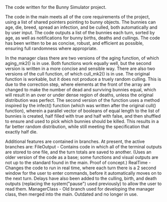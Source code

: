 The code written for the Bunny Simulator project.

The code in the main meets all of the core requirements of the project, using a list of shared pointers pointing to bunny objects.
The bunnies can age, die, breed, spread an infection, and be culled, both automatically and by user input.
The code outputs a list of the bunnies each turn, sorted by age, as well as notifications for bunny births, deaths and cullings.
The code has been written to be as concise, robust, and efficient as possible, ensuring full randomness where appropriate.

In the manager class there are two versions of the aging function, of which aging_mk2() is in use. Both functions work equally well, but the second version is written in a more concise and sensible way.
There are also two versions of the cull function, of which cull_mk2() is in use. The original function is workable, but it does not produce a truely random culling. This is due to the correction step, where elements at the front of the array are changed to make the number of dead and surviving bunnies equal, which will result in an over or under dense region of deaths, unless the original distribution was perfect. The second version of the function uses a method inspired by the infect() function (which was written after the original cull() function), wherein a parallel vector of booleans of equal length to the list of bunnies is created, half filled with true and half with false, and then shuffled to ensure and used to pick which bunnies should be killed. This results in a far better random distribution, while still meeting the specification that exactly half die.


Additional features are contained in branches. At present, the active branches are:
FileOutput - Contains code in which all of the terminal outputs are stored to one file, and the turn totals are saved to another. (Uses an older version of the code as a base; some functions and visual outputs are not up to the standard found in the main. Proof of concept.)
RealTime - Changes the code to run in real time, where each turn there is a 2 second window for the user to enter commands, before it automatically moves on to the next turn. Delays have also been added to the culling, birth, and death outputs (replacing the system("pause") used previously) to allow the user to read them.
ManagerClass - Old branch used for developing the manager class, then merged into the main. Outdated and no longer in use.
